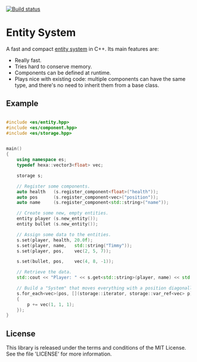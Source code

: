 [![Build status](https://travis-ci.org/Nocte-/es.png?branch=master)](https://travis-ci.org/Nocte-/es)

Entity System
=============

A fast and compact [entity system](http://t-machine.org/index.php/2007/09/03/entity-systems-are-the-future-of-mmog-development-part-1/)
in C++.  Its main features are:

* Really fast. 
* Tries hard to conserve memory.
* Components can be defined at runtime.
* Plays nice with existing code: multiple components can have the same type, and there's no need to inherit them from a base class.

Example
-------

```c++

#include <es/entity.hpp>
#include <es/component.hpp>
#include <es/storage.hpp>


main()
{
    using namespace es;
    typedef hexa::vector3<float> vec;

    storage s;

    // Register some components.
    auto health   (s.register_component<float>("health"));
    auto pos      (s.register_component<vec>("position"));
    auto name     (s.register_component<std::string>("name"));

    // Create some new, empty entities.
    entity player (s.new_entity());
    entity bullet (s.new_entity());

    // Assign some data to the entities.
    s.set(player, health, 20.0f);
    s.set(player, name,   std::string("Timmy"));
    s.set(player, pos,    vec(2, 5, 7));

    s.set(bullet, pos,    vec(4, 8, -1));

    // Retrieve the data.
    std::cout << "Player: " << s.get<std::string>(player, name) << std::endl;

    // Build a "System" that moves everything with a position diagonally.
    s.for_each<vec>(pos, [](storage::iterator, storage::var_ref<vec> p)
    {
        p += vec(1, 1, 1);
    });
}
```

License
-------
This library is released under the terms and conditions of the MIT License.
See the file 'LICENSE' for more information.

